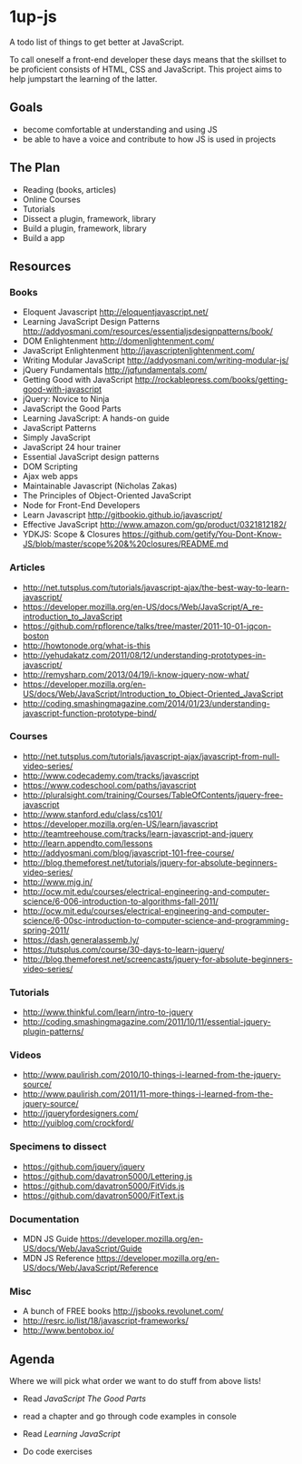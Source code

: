 # 1up-js

A todo list of things to get better at JavaScript. 

To call oneself a front-end developer these days means that the skillset to be proficient consists of HTML, CSS and JavaScript. This project aims to help jumpstart the learning of the latter.

## Goals

- become comfortable at understanding and using JS
- be able to have a voice and contribute to how JS is used in projects

## The Plan

- Reading (books, articles)
- Online Courses
- Tutorials
- Dissect a plugin, framework, library
- Build a plugin, framework, library
- Build a app

## Resources

### Books

- Eloquent Javascript http://eloquentjavascript.net/
- Learning JavaScript Design Patterns http://addyosmani.com/resources/essentialjsdesignpatterns/book/
- DOM Enlightenment http://domenlightenment.com/
- JavaScript Enlightenment http://javascriptenlightenment.com/
- Writing Modular JavaScript http://addyosmani.com/writing-modular-js/
- jQuery Fundamentals http://jqfundamentals.com/
- Getting Good with JavaScript http://rockablepress.com/books/getting-good-with-javascript
- jQuery: Novice to Ninja
- JavaScript the Good Parts
- Learning JavaScript: A hands-on guide
- JavaScript Patterns
- Simply JavaScript
- JavaScript 24 hour trainer
- Essential JavaScript design patterns
- DOM Scripting
- Ajax web apps
- Maintainable Javascript (Nicholas Zakas)
- The Principles of Object-Oriented JavaScript
- Node for Front-End Developers
- Learn Javascript http://gitbookio.github.io/javascript/
- Effective JavaScript http://www.amazon.com/gp/product/0321812182/
- YDKJS: Scope & Closures https://github.com/getify/You-Dont-Know-JS/blob/master/scope%20&%20closures/README.md

### Articles

- http://net.tutsplus.com/tutorials/javascript-ajax/the-best-way-to-learn-javascript/
- https://developer.mozilla.org/en-US/docs/Web/JavaScript/A_re-introduction_to_JavaScript 
- https://github.com/rpflorence/talks/tree/master/2011-10-01-jqcon-boston
- http://howtonode.org/what-is-this
- http://yehudakatz.com/2011/08/12/understanding-prototypes-in-javascript/
- http://remysharp.com/2013/04/19/i-know-jquery-now-what/
- https://developer.mozilla.org/en-US/docs/Web/JavaScript/Introduction_to_Object-Oriented_JavaScript
- http://coding.smashingmagazine.com/2014/01/23/understanding-javascript-function-prototype-bind/

### Courses

- http://net.tutsplus.com/tutorials/javascript-ajax/javascript-from-null-video-series/
- http://www.codecademy.com/tracks/javascript
- https://www.codeschool.com/paths/javascript
- http://pluralsight.com/training/Courses/TableOfContents/jquery-free-javascript
- http://www.stanford.edu/class/cs101/
- https://developer.mozilla.org/en-US/learn/javascript
- http://teamtreehouse.com/tracks/learn-javascript-and-jquery
- http://learn.appendto.com/lessons
- http://addyosmani.com/blog/javascript-101-free-course/
- http://blog.themeforest.net/tutorials/jquery-for-absolute-beginners-video-series/
- http://www.mjg.in/ 
- http://ocw.mit.edu/courses/electrical-engineering-and-computer-science/6-006-introduction-to-algorithms-fall-2011/
- http://ocw.mit.edu/courses/electrical-engineering-and-computer-science/6-00sc-introduction-to-computer-science-and-programming-spring-2011/
- https://dash.generalassemb.ly/
- https://tutsplus.com/course/30-days-to-learn-jquery/
- http://blog.themeforest.net/screencasts/jquery-for-absolute-beginners-video-series/

### Tutorials

- http://www.thinkful.com/learn/intro-to-jquery
- http://coding.smashingmagazine.com/2011/10/11/essential-jquery-plugin-patterns/


### Videos

- http://www.paulirish.com/2010/10-things-i-learned-from-the-jquery-source/
- http://www.paulirish.com/2011/11-more-things-i-learned-from-the-jquery-source/
- http://jqueryfordesigners.com/
- http://yuiblog.com/crockford/

### Specimens to dissect

- https://github.com/jquery/jquery
- https://github.com/davatron5000/Lettering.js
- https://github.com/davatron5000/FitVids.js
- https://github.com/davatron5000/FitText.js 

### Documentation
- MDN JS Guide https://developer.mozilla.org/en-US/docs/Web/JavaScript/Guide
- MDN JS Reference https://developer.mozilla.org/en-US/docs/Web/JavaScript/Reference

### Misc

- A bunch of FREE books http://jsbooks.revolunet.com/
- http://resrc.io/list/18/javascript-frameworks/
- http://www.bentobox.io/


## Agenda

Where we will pick what order we want to do stuff from above lists!

- Read *JavaScript The Good Parts*
 - read a chapter and go through code examples in console


- Read _Learning JavaScript_
 - Do code exercises 


